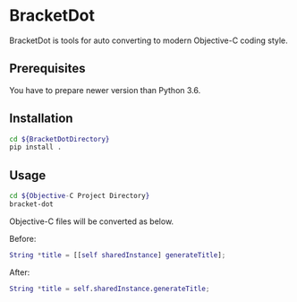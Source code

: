 # BracketDot

BracketDot is tools for auto converting to modern Objective-C coding style.

## Prerequisites
You have to prepare newer version than Python 3.6.

## Installation

```sh
cd ${BracketDotDirectory}
pip install .
```

## Usage

```sh
cd ${Objective-C Project Directory}
bracket-dot
```

Objective-C files will be converted as below.

Before:

```objc:sample.m
String *title = [[self sharedInstance] generateTitle];
```

After:

```objc:sample.m
String *title = self.sharedInstance.generateTitle;
```
